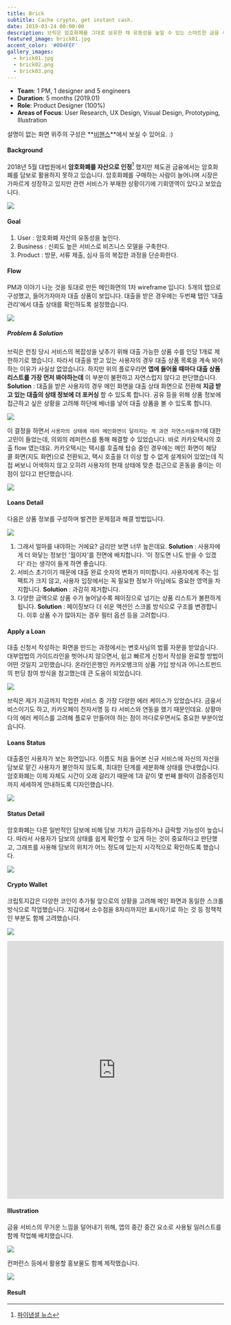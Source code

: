 ```yaml
---
title: Brick
subtitle: Cache crypto, get instant cash.
date: 2019-03-24 00:00:00
description: 브릭은 암호화폐를 그대로 보유한 채 유동성을 높일 수 있는 스마트한 금융 서비스입니다. 투명하게 공개되는 블록체인 기술로, 사용자가 직면한 경제적 문제에 가장 합리적인 대안을 제시합니다.
featured_image: brick01.jpg
accent_color: '#004FEF'
gallery_images:
  - brick01.jpg
  - brick02.png
  - brick03.png
---
```

* **Team**: 1 PM, 1 designer and 5 engineers
* **Duration**: 5 months (2019.01)
* **Role**: Product Designer (100%)
* **Areas of Focus**: User Research, UX Design, Visual Design, Prototyping, Illustration

설명이 없는 화면 위주의 구성은 **[비핸스](https://www.behance.net/gallery/77548409/brick-Mobile-Loan-Service)**에서 보실 수 있어요. :)


#### Background

2018년 5월 대법원에서 **암호화폐를 자산으로 인정**[^1] 했지만 제도권 금융에서는 암호화폐를 담보로 활용하지 못하고 있습니다. 암호화폐를 구매하는 사람이 늘어나며 시장은 가파르게 성장하고 있지만 관련 서비스가 부재한 상황이기에 기회영역이 있다고 보았습니다.

[^1]: [파이낸셜 뉴스](https://www.fnnews.com/news/201906241830329737)

![](/images/projects/07_brick/00.png)

<!-- 
커지는 해외 시장 상황도 눈여겨보았습니다. 블록파이는 개인은 물론 기업에게도 최대 1000만달러(약 112억원)까지 돈을 빌려주게 되었고, 솔트렌딩의 총 이용 금액은 5000만달러(약 556억원)에 달합니다. 갤럭시디지털은 2억5000만달러(약 2774억원) 규모 자금을 조달해 암호화폐 담보 대출을 시작했습니다. -->
<!-- 
서비스의 메인 타겟은 블록체인을 장기투자 하는 30대로 설정했습니다.  -->

#### Goal
1. User : 암호화폐 자산의 유동성을 높인다.
2. Business : 신뢰도 높은 서비스로 비즈니스 모델을 구축한다.
3. Product : 방문, 서류 제출, 심사 등의 복잡한 과정을 단순화한다.

<!-- 
#### Survey
대출 상품을 구성하기에 앞서, 사용자들의 니즈를 파악하기 위해 서베이를 진행했습니다. 법적 테두리인 300만원 이내에서 어느 정도의 금액을 어느 정도의 이율로 대출받을 의사가 있는지 알아보기 위한 목적이었습니다.  -->

#### Flow
PM과 이야기 나눈 것을 토대로 만든 메인화면의 1차 wireframe 입니다. 5개의 탭으로 구성했고, 들어가자마자 대출 상품이 보입니다. 대출을 받은 경우에는 두번째 탭인 '대출 관리'에서 대출 상태를 확인하도록 설정했습니다.

![](/images/projects/07_brick/01.png)

##### Problem & Solution

브릭은 런칭 당시 서비스의 복잡성을 낮추기 위해 대출 가능한 상품 수를 인당 1개로 제한하기로 했습니다. 따라서 대출을 받고 있는 사용자의 경우 대출 상품 목록을 계속 봐야하는 이유가 사실상 없었습니다. 하지만 위의 플로우라면 **앱에 들어올 때마다 대출 상품 리스트를 가장 먼저 봐야하는데** 이 부분이 불편하고 자연스럽지 않다고 판단했습니다. **Solution** : 대출을 받은 사용자의 경우 메인 화면을 대출 상태 화면으로 전환해 **지금 받고 있는 대출의 상태 정보에 더 포커싱** 할 수 있도록 합니다. 공유 등을 위해 상품 정보에 접근하고 싶은 상황을 고려해 하단에 배너를 넣어 대출 상품을 볼 수 있도록 합니다.

![](/images/projects/07_brick/02.png)

이 결정을 하면서 ```사용자의 상태에 따라 메인화면이 달라지는 게 과연 자연스러울까?```에 대한 고민이 들었는데, 의외의 레퍼런스를 통해 해결할 수 있었습니다. 바로 카카오택시의 호출 flow 였는데요. 카카오택시는 택시를 호출해 탑승 중인 경우에는 메인 화면이 해당 콜 화면(지도 화면)으로 전환되고, 택시 호출을 더 이상 할 수 없게 설계되어 있었는데 직접 써보니 어색하지 않고 오히려 사용자의 현재 상태에 맞춘 접근으로 혼동을 줄이는 이점이 있다고 판단했습니다. 

![](/images/projects/07_brick/03.png)


#### Loans Detail

다음은 상품 정보를 구성하며 발견한 문제점과 해결 방법입니다.

![](/images/projects/07_brick/04.png)


1. 그래서 얼마를 내야하는 거에요? 금리만 보면 너무 높은데요. **Solution** : 사용자에게 더 와닿는 정보인 '월이자'를 전면에 배치합니다. '이 정도면 나도 받을 수 있겠다' 라는 생각이 들게 하면 좋습니다.
2. 서비스 초기이기 때문에 대출 완료 숫자의 변화가 미미합니다. 사용자에게 주는 임팩트가 크지 않고, 사용자 입장에서는 꼭 필요한 정보가 아님에도 중요한 영역을 차지합니다. **Solution** : 과감히 제거합니다.
3. 다양한 금액으로 상품 수가 늘어날수록 페이징으로 넘기는 상품 리스트가 불편하게 됩니다. **Solution** : 페이징보다 더 쉬운 액션인 스크롤 방식으로 구조를 변경합니다. 이후 상품 수가 많아지는 경우 필터 옵션 등을 고려합니다.


#### Apply a Loan

대출 신청서 작성하는 화면을 만드는 과정에서는 변호사님의 법률 자문을 받았습니다. 대부업법의 가이드라인을 벗어나지 않으면서, 쉽고 빠르게 신청서 작성을 완료할 방법이 어떤 것일지 고민했습니다. 온라인은행인 카카오뱅크의 상품 가입 방식과 어니스트펀드의 펀딩 참여 방식을 참고했는데 큰 도움이 되었습니다.

![](/images/projects/07_brick/05.png)




브릭은 제가 지금까지 작업한 서비스 중 가장 다양한 에러 케이스가 있었습니다. 금융서비스이기도 하고, 카카오페이 전자서명 등 타 서비스와 연동을 했기 때문인데요. 상황마다의 에러 케이스를 고려해 플로우 만들어야 하는 점이 까다로우면서도 중요한 부분이었습니다.



#### Loans Status

대출중인 사용자가 보는 화면입니다. 이름도 처음 들어본 신규 서비스에 자신의 자산을 담보로 맡긴 사용자가 불안하지 않도록, 최대한 단계를 세분화해 상태를 안내했습니다. 암호화폐는 이체 자체도 시간이 오래 걸리기 때문에 1과 같이 몇 번째 블럭이 검증중인지 까지 세세하게 안내하도록 디자인했습니다.

![](/images/projects/07_brick/06.png)

#### Status Detail

암호화폐는 다른 일반적인 담보에 비해 담보 가치가 급등하거나 급락할 가능성이 높습니다. 따라서 사용자가 담보의 상태를 쉽게 확인할 수 있게 하는 것이 중요하다고 판단했고, 그래프를 사용해 담보의 위치가 어느 정도에 있는지 시각적으로 확인하도록 했습니다.

![](/images/projects/07_brick/07.png)

#### Crypto Wallet

크립토지갑은 다양한 코인이 추가될 앞으로의 상황을 고려해 메인 화면과 동일한 스크롤 방식으로 작업했습니다. 지갑에서 소수점을 8자리까지만 표시하기로 하는 것 등 정책적인 부분도 함께 고려했습니다.

![](/images/projects/07_brick/08.png)

<iframe class="protopie-embed" allowtransparency="true" style="background-color: #FFFFFF;" src="https://cloud.protopie.io/p/ggigrPGBjUz/5?ui=true&mockup=true&touchHint=true&scaleToFit=true&cursorType=touch" frameborder="0" onmousewheel="" width="100%" height="600"></iframe>

#### Illustration
금융 서비스의 무거운 느낌을 덜어내기 위해, 앱의 중간 중간 요소로 사용될 일러스트를 함께 작업해 배치했습니다.

![](/images/projects/07_brick/09.png)

컨퍼런스 등에서 활용할 홍보물도 함께 제작했습니다.

![](/images/projects/07_brick/10.png)

#### Result



